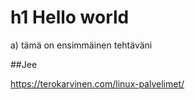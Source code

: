 # h1 Hello world

a) tämä on ensimmäinen tehtäväni

##Jee

https://terokarvinen.com/linux-palvelimet/
